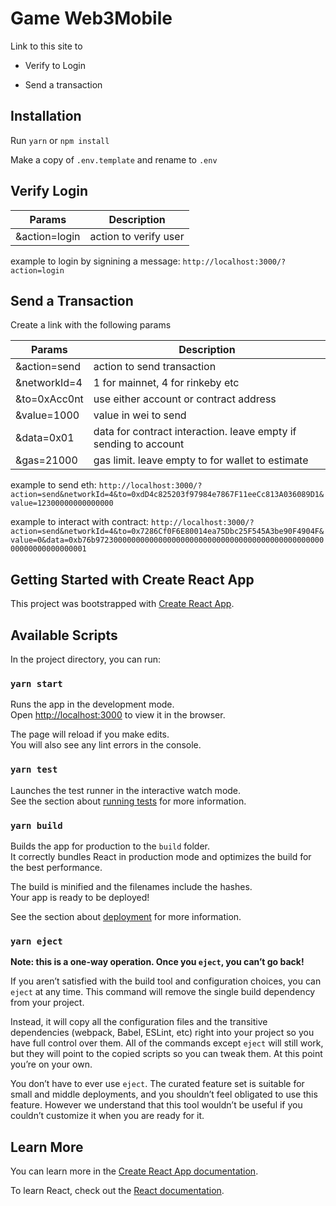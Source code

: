 # Game Web3Mobile


Link to this site to

- Verify to Login

- Send a transaction


## Installation

Run `yarn` or `npm install`

Make a copy of `.env.template` and rename to `.env`

## Verify Login

| Params         | Description           |
|----------------|-----------------------|
| &action=login | action to verify user |

example to login by signining a message: `http://localhost:3000/?action=login`

## Send a Transaction

Create a link with the following params

| Params                                         | Description                                                      |
| ---------------------------------------------- | ---------------------------------------------------------------- |
| &action=send                                   | action to send transaction                                       |
| &networkId=4                                   | 1 for mainnet, 4 for rinkeby etc                                                            |
| &to=0xAcc0nt | use either account or contract address                          |
| &value=1000                                    | value in wei to send                                             |
| &data=0x01                                     | data for contract interaction. leave empty if sending to account |
| &gas=21000                                     | gas limit. leave empty to for wallet to estimate                 |

example to send eth: `http://localhost:3000/?action=send&networkId=4&to=0xdD4c825203f97984e7867F11eeCc813A036089D1&value=12300000000000000`

example to interact with contract: `http://localhost:3000/?action=send&networkId=4&to=0x7286Cf0F6E80014ea75Dbc25F545A3be90F4904F&value=0&data=0xb76b97230000000000000000000000000000000000000000000000000000000000000001`

## Getting Started with Create React App

This project was bootstrapped with [Create React App](https://github.com/facebook/create-react-app).

## Available Scripts

In the project directory, you can run:

### `yarn start`

Runs the app in the development mode.\
Open [http://localhost:3000](http://localhost:3000) to view it in the browser.

The page will reload if you make edits.\
You will also see any lint errors in the console.

### `yarn test`

Launches the test runner in the interactive watch mode.\
See the section about [running tests](https://facebook.github.io/create-react-app/docs/running-tests) for more information.

### `yarn build`

Builds the app for production to the `build` folder.\
It correctly bundles React in production mode and optimizes the build for the best performance.

The build is minified and the filenames include the hashes.\
Your app is ready to be deployed!

See the section about [deployment](https://facebook.github.io/create-react-app/docs/deployment) for more information.

### `yarn eject`

**Note: this is a one-way operation. Once you `eject`, you can’t go back!**

If you aren’t satisfied with the build tool and configuration choices, you can `eject` at any time. This command will remove the single build dependency from your project.

Instead, it will copy all the configuration files and the transitive dependencies (webpack, Babel, ESLint, etc) right into your project so you have full control over them. All of the commands except `eject` will still work, but they will point to the copied scripts so you can tweak them. At this point you’re on your own.

You don’t have to ever use `eject`. The curated feature set is suitable for small and middle deployments, and you shouldn’t feel obligated to use this feature. However we understand that this tool wouldn’t be useful if you couldn’t customize it when you are ready for it.

## Learn More

You can learn more in the [Create React App documentation](https://facebook.github.io/create-react-app/docs/getting-started).

To learn React, check out the [React documentation](https://reactjs.org/).
